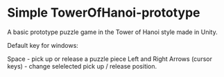# Simple  TowerOfHanoi-prototype
A basic prototype puzzle game in the Tower of Hanoi style made in Unity.

Default key for windows:

Space - pick up or release a puzzle piece
Left and Right Arrows (cursor keys) - change selelected pick up / release position.
